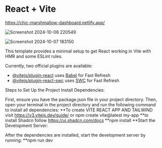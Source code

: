 # React + Vite
https://chic-marshmallow-dashboard.netlify.app/

![Screenshot 2024-10-08 220549](https://github.com/user-attachments/assets/ff0bf638-2e14-4965-a661-6907d57acfbd)

![Screenshot 2024-10-07 183150](https://github.com/user-attachments/assets/c43d8200-9c0f-4c4d-a4fe-90e2f2d80277)

This template provides a minimal setup to get React working in Vite with HMR and some ESLint rules.

Currently, two official plugins are available:

- [@vitejs/plugin-react](https://github.com/vitejs/vite-plugin-react/blob/main/packages/plugin-react/README.md) uses [Babel](https://babeljs.io/) for Fast Refresh
- [@vitejs/plugin-react-swc](https://github.com/vitejs/vite-plugin-react-swc) uses [SWC](https://swc.rs/) for Fast Refresh

Steps to Set Up the Project
Install Dependencies:

First, ensure you have the package.json file in your project directory.
Then, open your terminal in the project directory and run the following command to install all dependencies:
**To create VITE REACT APP AND TAILWIND visit https://v3.vitejs.dev/guide/  or npm create vite@latest my-app
**to install Shadcn follow https://ui.shadcn.com/docs
**npm install
**Start the Development Server:

After the dependencies are installed, start the development server by running:
**npm run dev


